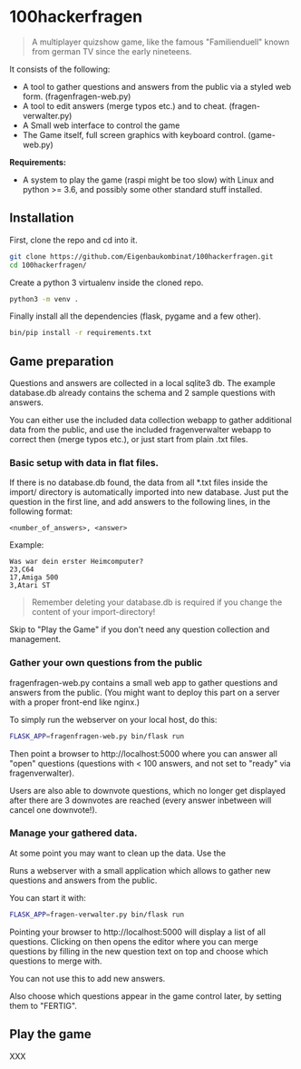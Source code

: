 # 100hackerfragen

> A multiplayer quizshow game, like the famous "Familienduell" known from german TV since the early nineteens.

It consists of the following:

* A tool to gather questions and answers from the public via a styled web form. (fragenfragen-web.py)
* A tool to edit answers (merge typos etc.) and to cheat. (fragen-verwalter.py)
* A Small web interface to control the game
* The Game itself, full screen graphics with keyboard control. (game-web.py)

**Requirements:**

* A system to play the game (raspi might be too slow) with Linux and python >= 3.6, and possibly some other standard stuff installed.


## Installation

First, clone the repo and cd into it.

```bash
git clone https://github.com/Eigenbaukombinat/100hackerfragen.git
cd 100hackerfragen/
```

Create a python 3 virtualenv inside the cloned repo.

```bash
python3 -m venv .
```

Finally install all the dependencies (flask, pygame and a few other).

```bash
bin/pip install -r requirements.txt
```

## Game preparation

Questions and answers are collected in a local sqlite3 db. The example database.db already contains the schema and 2 sample questions with answers.

You can either use the included data collection webapp to gather additional data from the public, and use the included fragenverwalter webapp to correct then (merge typos etc.), or just start from plain .txt files.

### Basic setup with data in flat files.

If there is no database.db found, the data from all *.txt files inside the import/ directory is automatically imported into new database. Just put the question in the first line, and add answers to the following lines, in the following format:

`<number_of_answers>, <answer>`

Example:

```
Was war dein erster Heimcomputer?
23,C64
17,Amiga 500
3,Atari ST
```

> Remember deleting your database.db is required if you change the content of your import-directory!

Skip to "Play the Game" if you don't need any question collection and management.

### Gather your own questions from the public

fragenfragen-web.py contains a small web app to gather questions and answers from the public. (You might want to deploy this part on a server with a proper front-end like nginx.)

To simply run the webserver on your local host, do this:

```bash
FLASK_APP=fragenfragen-web.py bin/flask run
```

Then point a browser to http://localhost:5000 where you can answer all "open" questions (questions with < 100 answers, and not set to "ready" via fragenverwalter).

Users are also able to downvote questions, which no longer get displayed after there are 3 downvotes are reached (every answer inbetween will cancel one downvote!).

### Manage your gathered data.

At some point you may want to clean up the data. Use the 

Runs a webserver with a small application which allows to gather new questions and answers from the public.

You can start it with:

```bash
FLASK_APP=fragen-verwalter.py bin/flask run
```

Pointing your browser to http://localhost:5000 will display a list of all questions. Clicking on then opens the editor where you can merge questions by filling in the new question text on top and choose which questions to merge with.

You can not use this to add new answers.

Also choose which questions appear in the game control later, by setting them to "FERTIG".

## Play the game

XXX

